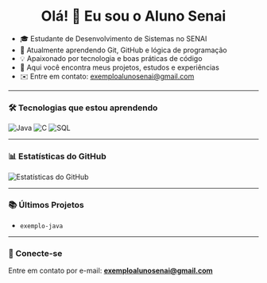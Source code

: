 <h1 align="center">Olá! 👋 Eu sou o Aluno Senai</h1>

- 🎓 Estudante de Desenvolvimento de Sistemas no SENAI
- 🔧 Atualmente aprendendo Git, GitHub e lógica de programação
- 💡 Apaixonado por tecnologia e boas práticas de código
- 📁 Aqui você encontra meus projetos, estudos e experiências
- ✉️ Entre em contato: exemploalunosenai@gmail.com

---

### 🛠️ Tecnologias que estou aprendendo

![Java](https://img.shields.io/badge/Java-ED8B00?style=for-the-badge&logo=java&logoColor=white)
![C](https://img.shields.io/badge/C-00599C?style=for-the-badge&logo=c&logoColor=white)
![SQL](https://img.shields.io/badge/SQL-4479A1?style=for-the-badge&logo=mysql&logoColor=white)

---

### 📊 Estatísticas do GitHub

![Estatísticas do GitHub](https://github-readme-stats.vercel.app/api?username=exemploalunosenai&show_icons=true&theme=radical)

---

### 📚 Últimos Projetos

- `exemplo-java`

---

### 🤝 Conecte-se

Entre em contato por e-mail: **exemploalunosenai@gmail.com**
